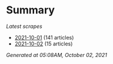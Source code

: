 # Summary
*Latest scrapes*
* [2021-10-01](https://github.com/nuuuwan/news_lk/blob/data/news_lk.2021-10-01.json) (141 articles)
* [2021-10-02](https://github.com/nuuuwan/news_lk/blob/data/news_lk.2021-10-02.json) (15 articles)

*Generated at 05:08AM, October 02, 2021*